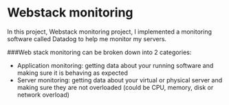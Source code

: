 <h1>Webstack monitoring</h1>
In this project, Webstack monitoring project, I implemented a monitoring software called Datadog to help me monitor my servers. 

###Web stack monitoring can be broken down into 2 categories:
<ul>
<li>Application monitoring: getting data about your running software and making sure it is behaving as expected</li>
<li>Server monitoring: getting data about your virtual or physical server and making sure they are not overloaded (could be CPU, memory, disk or network overload)
</li>
</ul>


